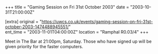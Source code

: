 +++
title = "Gaming Session on Fri 31st October 2003"
date = "2003-10-31T21:00:00Z"

[extra]
original = "https://uwcs.co.uk/events/gaming-session-on-fri-31st-october-2003-1474488945551/"    
ent_time = "2003-11-01T04:00:00Z"
location = "Ramphal R0.03/4"
+++

Meet in The Bar at 21:00pm, Saturday. Those who have signed up will be given priority for the faster computers.

